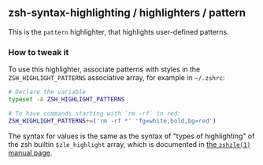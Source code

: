 zsh-syntax-highlighting / highlighters / pattern
------------------------------------------------

This is the `pattern` highlighter, that highlights user-defined patterns.


### How to tweak it

To use this highlighter, associate patterns with styles in the
`ZSH_HIGHLIGHT_PATTERNS` associative array, for example in `~/.zshrc`:

```zsh
# Declare the variable
typeset -A ZSH_HIGHLIGHT_PATTERNS

# To have commands starting with `rm -rf` in red:
ZSH_HIGHLIGHT_PATTERNS+=('rm -rf *' 'fg=white,bold,bg=red')
```

The syntax for values is the same as the syntax of "types of highlighting" of
the zsh builtin `$zle_highlight` array, which is documented in [the `zshzle(1)`
manual page][zshzle-Character-Highlighting].

[zshzle-Character-Highlighting]: https://zsh.sourceforge.io/Doc/Release/Zsh-Line-Editor.html#Character-Highlighting
